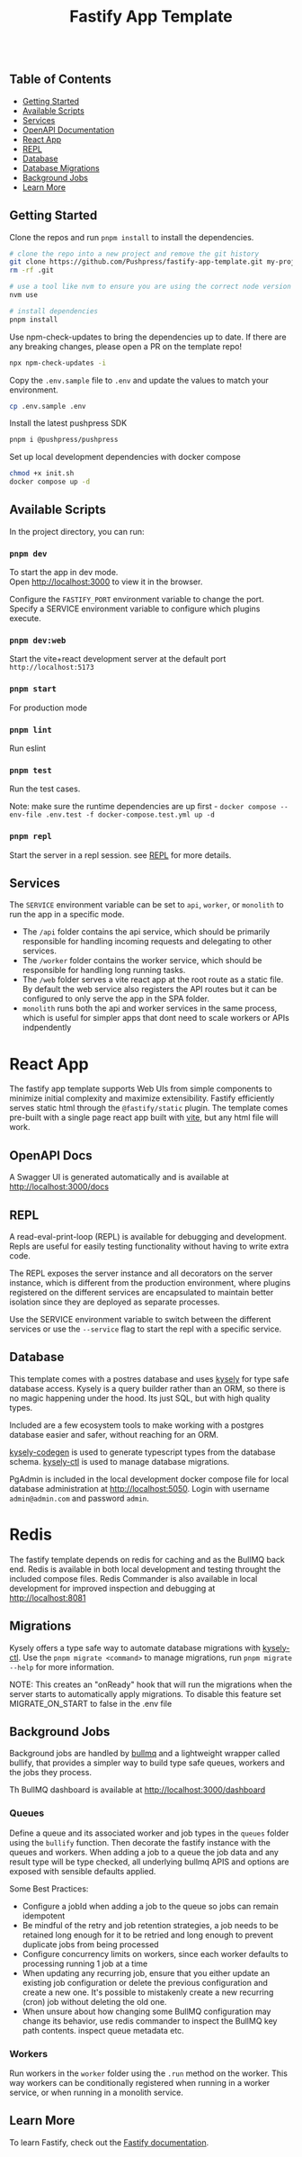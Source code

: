 <div align="center">
    <h1>Fastify App Template</h1>
</div>

<br /><br />

## Table of Contents

- [Getting Started](#getting-started)
- [Available Scripts](#available-scripts)
- [Services](#services)
- [OpenAPI Documentation](#openapi-docs)
- [React App](#React)
- [REPL](#repl)
- [Database](#database)
- [Database Migrations](#database-migrations)
- [Background Jobs](#background-jobs)
- [Learn More](#learn-more)

## Getting Started

Clone the repos and run `pnpm install` to install the dependencies.

```bash
# clone the repo into a new project and remove the git history
git clone https://github.com/Pushpress/fastify-app-template.git my-project
rm -rf .git
```

```bash
# use a tool like nvm to ensure you are using the correct node version
nvm use
```

```bash
# install dependencies
pnpm install
```

Use npm-check-updates to bring the dependencies up to date. If there are any breaking changes, please open a PR on the template repo!

```bash
npx npm-check-updates -i
```

Copy the `.env.sample` file to `.env` and update the values to match your environment.

```bash
cp .env.sample .env
```

Install the latest pushpress SDK

```bash
pnpm i @pushpress/pushpress
```

Set up local development dependencies with docker compose

```bash
chmod +x init.sh
docker compose up -d
```

## Available Scripts

In the project directory, you can run:

### `pnpm dev`

To start the app in dev mode.\
Open [http://localhost:3000](http://localhost:3000) to view it in the browser.

Configure the `FASTIFY_PORT` environment variable to change the port.
Specify a SERVICE environment variable to configure which plugins execute.

### `pnpm dev:web`

Start the vite+react development server at the default port `http://localhost:5173`

### `pnpm start`

For production mode

### `pnpm lint`

Run eslint

### `pnpm test`

Run the test cases.

Note: make sure the runtime dependencies are up first - `docker compose --env-file .env.test -f docker-compose.test.yml up -d`

### `pnpm repl`

Start the server in a repl session. see [REPL](#repl) for more details.

## Services

The `SERVICE` environment variable can be set to `api`, `worker`, or `monolith` to run the app in a specific mode.

- The `/api` folder contains the api service, which should be primarily responsible for handling incoming requests and delegating to other services.
- The `/worker` folder contains the worker service, which should be responsible for handling long running tasks.
- The `/web` folder serves a vite react app at the root route as a static file. By default the web service also registers the API routes but it can be configured to only serve the app in the SPA folder.
- `monolith` runs both the api and worker services in the same process, which is useful for simpler apps that dont need to scale workers or APIs indpendently

# React App

The fastify app template supports Web UIs from simple components to minimize initial complexity and maximize extensibility. Fastify efficiently serves static html through the `@fastify/static` plugin. The template comes pre-built with a single page react app built with [vite](https://vite.dev), but any html file will work.

## OpenAPI Docs

A Swagger UI is generated automatically and is available at [http://localhost:3000/docs](http://localhost:3000/docs)

## REPL

A read-eval-print-loop (REPL) is available for debugging and development. Repls are useful for easily testing functionality without having to write extra code.

The REPL exposes the server instance and all decorators on the server instance, which is different from the production environment, where plugins registered on the different services are encapsulated to maintain better isolation since they are deployed as separate processes.

Use the SERVICE environment variable to switch between the different services or use the `--service` flag to start the repl with a specific service.

## Database

This template comes with a postres database and uses [kysely](https://kysely.dev/) for type safe database access. Kysely is a query builder rather than an ORM, so there is no magic happening under the hood. Its just SQL, but with high quality types.

Included are a few ecosystem tools to make working with a postgres database easier and safer, without reaching for an ORM.

[kysely-codegen](https://github.com/kysely-org/kysely-codegen) is used to generate typescript types from the database schema.
[kysely-ctl](https://github.com/kysely-org/kysely-ctl) is used to manage database migrations.

PgAdmin is included in the local development docker compose file for local database administration at <http://localhost:5050>. Login with username `admin@admin.com` and password `admin`.

# Redis

The fastify template depends on redis for caching and as the BullMQ back end. Redis is available in both local development and testing throught the included compose files. Redis Commander is also available in local development for improved
inspection and debugging at <http://localhost:8081>

## Migrations

Kysely offers a type safe way to automate database migrations with [kysely-ctl](https://github.com/kysely-org/kysely-ctl). Use the `pnpm migrate <command>` to manage migrations, run `pnpm migrate --help` for more information.

NOTE: This creates an "onReady" hook that will run the migrations when the server starts to automatically apply migrations. To disable this feature set MIGRATE_ON_START to false in the .env file

## Background Jobs

Background jobs are handled by [bullmq](https://github.com/taskforcesh/bullmq) and a lightweight wrapper called bullify, that provides a simpler way to build type safe queues, workers and the jobs they process.

Th BullMQ dashboard is available at [http://localhost:3000/dashboard](http://localhost:3000/dashboard)

### Queues

Define a queue and its associated worker and job types in the `queues` folder using the `bullify` function. Then decorate the fastify instance with the queues and workers. When adding a job to a queue the job data and any result type will be type checked, all underlying bullmq APIS and options are exposed with sensible defaults applied.

Some Best Practices:

- Configure a jobId when adding a job to the queue so jobs can remain idempotent
- Be mindful of the retry and job retention strategies, a job needs to be retained long enough for it to be retried and long enough to prevent duplicate jobs from being processed
- Configure concurrency limits on workers, since each worker defaults to processing running 1 job at a time
- When updating any recurring job, ensure that you either update an existing job configuration or delete the previous configuration and create a new one. It's possible to mistakenly create a new recurring (cron) job without
  deleting the old one.
- When unsure about how changing some BullMQ configuration may change its behavior, use redis commander to inspect the BullMQ key path contents. inspect queue metadata etc.

### Workers

Run workers in the `worker` folder using the `.run` method on the worker. This way workers can be conditionally registered when running in a worker service, or when running in a monolith service.

## Learn More

To learn Fastify, check out the [Fastify documentation](https://fastify.dev/docs/latest/).
